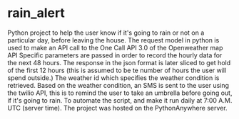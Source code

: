 # rain_alert
Python project to help the user know if it's going to rain or not on a particular day, before leaving the house.
The request model in python is used to make an API call to the One Call API 3.0 of the Openweather map API
Specific parameters are passed in order to record the hourly data for the next 48 hours.
The response in the json format is later sliced to get hold of the first 12 hours (this is assumed to be te number of hours the user will spend outside.)
The weather id which specifies the weather condition is retrieved.
Based on the weather condition, an SMS is sent to the user using the twilio API, this is to remind the user to take an umbrella before going out, if it's going to rain.
To automate the script, and make it run daily at 7:00 A.M. UTC (server time). The project was hosted on the PythonAnywhere server.
